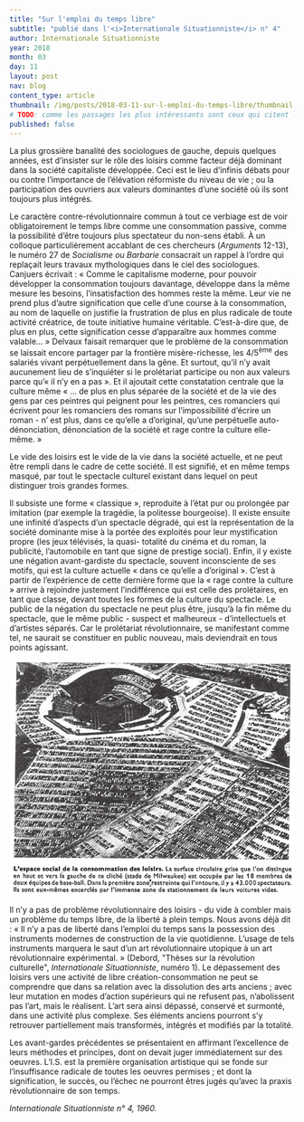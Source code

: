 ```yaml
---
title: "Sur l'emploi du temps libre"
subtitle: "publié dans l'<i>Internationale Situationniste</i> n° 4"
author: Internationale Situationniste
year: 2018
month: 03
day: 11
layout: post
nav: blog
content_type: article
thumbnail: /img/posts/2018-03-11-sur-l-emploi-du-temps-libre/thumbnail.jpg
# TODO: comme les passages les plus intéressants sont ceux qui citent l'article de Socialisme ou Barbarie, pourquoi ne pas plutôt publié celui de S ou B?
published: false
---
```


La plus grossière banalité des sociologues de gauche, depuis quelques années, est d’insister sur le rôle des loisirs comme facteur déjà dominant dans la société capitaliste développée. Ceci est le lieu d’infinis débats pour ou contre l’importance de l’élévation réformiste du niveau de vie ; ou la participation des ouvriers aux valeurs dominantes d’une société où ils sont toujours plus intégrés.

Le caractère contre-révolutionnaire commun à tout ce verbiage est de voir obligatoirement le temps libre comme une consommation passive, comme la possibilité d’être toujours plus spectateur du non-sens établi. À un colloque particulièrement accablant de ces chercheurs (*Arguments* 12-13), le numéro 27 de *Socialisme ou Barbarie* consacrait un rappel à l’ordre qui replaçait leurs travaux mythologiques dans le ciel des sociologues. Canjuers écrivait : « Comme le capitalisme moderne, pour pouvoir développer la consommation toujours davantage, développe dans la même mesure les besoins, l’insatisfaction des hommes reste la même. Leur vie ne prend plus d’autre signification que celle d’une course à la consommation, au nom de laquelle on justifie la frustration de plus en plus radicale de toute activité créatrice, de toute initiative humaine véritable. C’est-à-dire que, de plus en plus, cette signification cesse d’apparaître aux hommes comme valable... » Delvaux faisait remarquer que le problème de la consommation se laissait encore partager par la frontière misère-richesse, les 4/5<sup>ème</sup> des salariés vivant perpétuellement dans la gêne. Et surtout, qu’il n’y avait aucunement lieu de s’inquiéter si le prolétariat participe ou non aux valeurs parce qu’« il n’y en a pas ». Et il ajoutait cette constatation centrale que la culture même « ... de plus en plus séparée de la société et de la vie des gens par ces peintres qui peignent pour les peintres, ces romanciers qui écrivent pour les romanciers des romans sur l’impossibilité d’écrire un roman - n’ est plus, dans ce qu’elle a d’original, qu’une perpétuelle auto-dénonciation, dénonciation de la société et rage contre la culture elle-même. »

Le vide des loisirs est le vide de la vie dans la société actuelle, et ne peut être rempli dans le cadre de cette société. Il est signifié, et en même temps masqué, par tout le spectacle culturel existant dans lequel on peut distinguer trois grandes formes.

Il subsiste une forme « classique », reproduite à l’état pur ou prolongée par imitation (par exemple la tragédie, la politesse bourgeoise). Il existe ensuite une infinité d’aspects d’un spectacle dégradé, qui est la représentation de la société dominante mise à la portée des exploités pour leur mystification propre (les jeux télévisés, la quasi- totalité du cinéma et du roman, la publicité, l’automobile en tant que signe de prestige social). Enfin, il y existe une négation avant-gardiste du spectacle, souvent inconsciente de ses motifs, qui est la culture actuelle « dans ce qu’elle a d’original ». C’est à partir de l’expérience de cette dernière forme que la « rage contre la culture » arrive à rejoindre justement l’indifférence qui est celle des prolétaires, en tant que classe, devant toutes les formes de la culture du spectacle. Le public de la négation du spectacle ne peut plus être, jusqu’à la fin même du spectacle, que le même public - suspect et malheureux - d’intellectuels et d’artistes séparés. Car le prolétariat révolutionnaire, se manifestant comme tel, ne saurait se constituer en public nouveau, mais deviendrait en tous points agissant.

![La surface circulaire grise que l'on distingue en haut et vers la gauche du [cliché publié dans la revue] (stade de Milwaukee) est occupée par les 18 membres de deux équipes de base-ball. Dans la première zone restreinte qui l’entoure, il y a 43.000 spectateurs. Ils sont eux-mêmes encerclés par l’immense zone de stationnement de leurs voitures vides.](/img/posts/2018-03-11-sur-l-emploi-du-temps-libre/stade.jpg)

Il n’y a pas de problème révolutionnaire des loisirs - du vide à combler mais un problème du temps libre, de la liberté à plein temps. Nous avons déjà dit : « Il n’y a pas de liberté dans l’emploi du temps sans la possession des instruments modernes de construction de la vie quotidienne. L’usage de tels instruments marquera le saut d’un art révolutionnaire utopique à un art révolutionnaire expérimental. » (Debord, "Thèses sur la révolution culturelle", *Internationale Situationniste*, numéro 1). Le dépassement des loisirs vers une activité de libre création-consommation ne peut se comprendre que dans sa relation avec la dissolution des arts anciens ; avec leur mutation en modes d’action supérieurs qui ne refusent pas, n’abolissent pas l’art, mais le réalisent. L’art sera ainsi dépassé, conservé et surmonté, dans une activité plus complexe. Ses éléments anciens pourront s’y retrouver partiellement mais transformés, intégrés et modifiés par la totalité.

Les avant-gardes précédentes se présentaient en affirmant l’excellence de leurs méthodes et principes, dont on devait juger immédiatement sur des oeuvres. L’I.S. est la première organisation artistique qui se fonde sur l’insuffisance radicale de toutes les oeuvres permises ; et dont la signification, le succès, ou l’échec ne pourront êtres jugés qu’avec la praxis révolutionnaire de son temps.

*Internationale Situationniste n° 4, 1960.*
